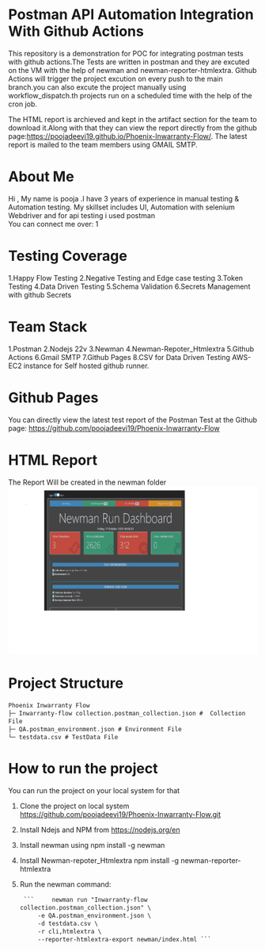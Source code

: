 # Postman API Automation Integration With Github Actions #

This repository is a demonstration for POC for integrating postman tests with github actions.The Tests are written in postman and they are excuted on the VM with the help of newman and newman-reporter-htmlextra.
Github Actions will trigger the project excution on every push to the main branch.you can also excute the project manually using workflow_dispatch.th projects run on a scheduled time with the help of the cron job.

The HTML report is archieved and kept in the artifact section for the team to download it.Along with that they can view the report directly from the github page:https://poojadeevi19.github.io/Phoenix-Inwarranty-Flow/.
The latest report is mailed to the team members using GMAIL SMTP.

# About Me #
 Hi , My name is pooja .I have 3 years of experience in manual testing & Automation testing. My skillset includes UI, Automation with selenium Webdriver and for api testing i used postman  
 You can connect me over: 1

# Testing Coverage #
1.Happy Flow Testing
2.Negative Testing and Edge case testing
3.Token Testing
4.Data Driven Testing
5.Schema Validation
6.Secrets Management with github Secrets

# Team Stack #
1.Postman
2.Nodejs 22v
3.Newman
4.Newman-Repoter_Htmlextra
5.Github Actions
6.Gmail SMTP
7.Github Pages
8.CSV for Data Driven Testing
AWS-EC2 instance for Self hosted github runner.

# Github Pages #
You can directly view the latest test report of the Postman Test at the Github page: https://github.com/poojadeevi19/Phoenix-Inwarranty-Flow

# HTML Report #   
The Report Will be created in the newman folder
![Postman Report](https://github.com/poojadeevi19/Phoenix-Inwarranty-Flow/blob/static-content/Newman%20report.png)

# Project Structure #
```
Phoenix Inwarranty Flow
├─ Inwarranty-flow collection.postman_collection.json #  Collection File
├─ QA.postman_environment.json # Environment File
└─ testdata.csv # TestData File

```

# How to run the project #
You can run the project on your local system for that 
1. Clone the project on local system https://github.com/poojadeevi19/Phoenix-Inwarranty-Flow.git
2. Install Ndejs and NPM from https://nodejs.org/en
3. Install newman using npm install -g newman
4. Install Newman-repoter_Htmlextra npm install -g newman-reporter-htmlextra
5. Run the newman command:
   
        ```     newman run "Inwarranty-flow collection.postman_collection.json" \
            -e QA.postman_environment.json \
            -d testdata.csv \
            -r cli,htmlextra \
            --reporter-htmlextra-export newman/index.html ```
       
 




